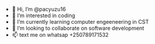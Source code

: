 - 👋 Hi, I’m @pacyuzu16
- 👀 I’m interested in coding
- 🌱 I’m currently learning computer engeeneering in CST
- 💞️ I’m looking to collaborate on software development
- 📫 text me on whatsap +250789171532

<!---
pacyuzu16/pacyuzu16 is a ✨ special ✨ repository because its `README.md` (this file) appears on your GitHub profile.
You can click the Preview link to take a look at your changes.
--->
